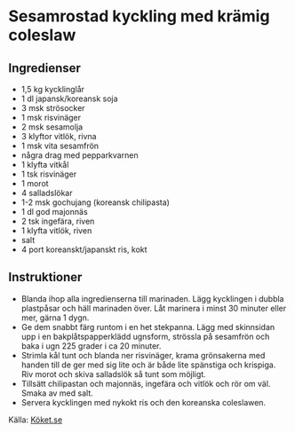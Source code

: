 # Sesamrostad kyckling med krämig coleslaw

## Ingredienser

* 1,5 kg kycklinglår
* 1 dl japansk/koreansk soja
* 3 msk strösocker
* 1 msk risvinäger
* 2 msk sesamolja
* 3 klyftor vitlök, rivna
* 1 msk vita sesamfrön
* några drag med pepparkvarnen
* 1 klyfta vitkål
* 1 tsk risvinäger
* 1  morot
* 4  salladslökar
* 1-2 msk gochujang (koreansk chilipasta)
* 1 dl god majonnäs
* 2 tsk ingefära, riven
* 1 klyfta vitlök, riven
* salt
* 4 port koreanskt/japanskt ris, kokt

## Instruktioner

* Blanda ihop alla ingredienserna till marinaden. Lägg kycklingen i dubbla plastpåsar och häll marinaden över. Låt marinera i minst 30 minuter eller mer, gärna 1 dygn. 
* Ge dem snabbt färg runtom i en het stekpanna. Lägg med skinnsidan upp i en bakplåtspapperklädd ugnsform, strössla på sesamfrön och baka i ugn 225 grader i ca 20 minuter.
* Strimla kål tunt och blanda ner risvinäger, krama grönsakerna med handen till de ger med sig lite och är både lite spänstiga och krispiga. Riv morot och skiva salladslök så tunt som möjligt. 
* Tillsätt chilipastan och majonnäs, ingefära och vitlök och rör om väl. Smaka av med salt.
* Servera kycklingen med nykokt ris och den koreanska coleslawen.

Källa: [Köket.se](https://www.koket.se/sesamrostad-kyckling-med-kramig-coleslaw)